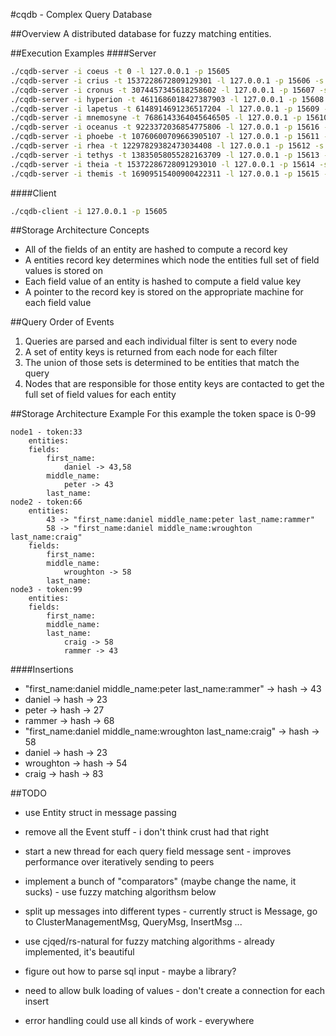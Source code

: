 #cqdb - Complex Query Database 

##Overview
A distributed database for fuzzy matching entities.

##Execution Examples
####Server
```bash
./cqdb-server -i coeus -t 0 -l 127.0.0.1 -p 15605
./cqdb-server -i crius -t 1537228672809129301 -l 127.0.0.1 -p 15606 -s 127.0.0.1 -e 15605
./cqdb-server -i cronus -t 3074457345618258602 -l 127.0.0.1 -p 15607 -s 127.0.0.1 -e 15605
./cqdb-server -i hyperion -t 4611686018427387903 -l 127.0.0.1 -p 15608 -s 127.0.0.1 -e 15605
./cqdb-server -i lapetus -t 6148914691236517204 -l 127.0.0.1 -p 15609 -s 127.0.0.1 -e 15605
./cqdb-server -i mnemosyne -t 7686143364045646505 -l 127.0.0.1 -p 15610 -s 127.0.0.1 -e 15605
./cqdb-server -i oceanus -t 9223372036854775806 -l 127.0.0.1 -p 15616 -s 127.0.0.1 -e 15605
./cqdb-server -i phoebe -t 10760600709663905107 -l 127.0.0.1 -p 15611 -s 127.0.0.1 -e 15605
./cqdb-server -i rhea -t 12297829382473034408 -l 127.0.0.1 -p 15612 -s 127.0.0.1 -e 15605
./cqdb-server -i tethys -t 13835058055282163709 -l 127.0.0.1 -p 15613 -s 127.0.0.1 -e 15605
./cqdb-server -i theia -t 15372286728091293010 -l 127.0.0.1 -p 15614 -s 127.0.0.1 -e 15605
./cqdb-server -i themis -t 16909515400900422311 -l 127.0.0.1 -p 15615 -s 127.0.0.1 -e 15605
```

####Client
```bash
./cqdb-client -i 127.0.0.1 -p 15605
````

##Storage Architecture Concepts
- All of the fields of an entity are hashed to compute a record key
- A entities record key determines which node the entities full set of field values is stored on
- Each field value of an entity is hashed to compute a field value key
- A pointer to the record key is stored on the appropriate machine for each field value

##Query Order of Events
1. Queries are parsed and each individual filter is sent to every node
2. A set of entity keys is returned from each node for each filter
3. The union of those sets is determined to be entities that match the query
4. Nodes that are responsible for those entity keys are contacted to get the full set of field values for each entity

##Storage Architecture Example
For this example the token space is 0-99

```
node1 - token:33
	entities:
	fields:
		first_name:
			daniel -> 43,58
		middle_name:
			peter -> 43
		last_name:
node2 - token:66
	entities:
		43 -> "first_name:daniel middle_name:peter last_name:rammer"
		58 -> "first_name:daniel middle_name:wroughton last_name:craig"
	fields:
		first_name:
		middle_name:
			wroughton -> 58
		last_name:
node3 - token:99
	entities:
	fields:
		first_name:
		middle_name:
		last_name:
			craig -> 58
			rammer -> 43
```

####Insertions
- "first_name:daniel middle_name:peter last_name:rammer" -> hash -> 43
- daniel -> hash -> 23
- peter -> hash -> 27
- rammer -> hash -> 68
- "first_name:daniel middle_name:wroughton last_name:craig" -> hash -> 58
- daniel -> hash -> 23
- wroughton -> hash -> 54
- craig -> hash -> 83

##TODO
- use Entity struct in message passing
- remove all the Event stuff - i don't think crust had that right

- start a new thread for each query field message sent - improves performance over iteratively sending to peers
- implement a bunch of "comparators" (maybe change the name, it sucks) - use fuzzy matching algorithsm below
- split up messages into different types - currently struct is Message, go to ClusterManagementMsg, QueryMsg, InsertMsg ...
- use cjqed/rs-natural for fuzzy matching algorithms - already implemented, it's beautiful
- figure out how to parse sql input - maybe a library?
- need to allow bulk loading of values - don't create a connection for each insert
- error handling could use all kinds of work - everywhere
